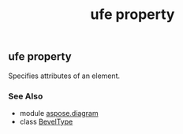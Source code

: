 ﻿---
title: ufe property
second_title: Aspose.Diagram for Python via .NET API References
description: 
type: docs
weight: 30
url: /python-net/aspose.diagram/beveltype/ufe/
is_root: false
---

## ufe property


Specifies attributes of an element.

### See Also
* module [aspose.diagram](../../)
* class [BevelType](/diagram/python-net/aspose.diagram/beveltype)
